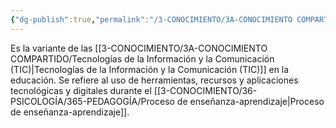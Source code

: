 ```yaml
---
{"dg-publish":true,"permalink":"/3-CONOCIMIENTO/3A-CONOCIMIENTO COMPARTIDO/Tecnologías del Aprendizaje y el Conocimiento (TAC)/"}
---
```


Es la variante de las [[3-CONOCIMIENTO/3A-CONOCIMIENTO COMPARTIDO/Tecnologías de la Información y la Comunicación (TIC)\|Tecnologías de la Información y la Comunicación (TIC)]] en la educación. Se refiere al uso de herramientas, recursos y aplicaciones tecnológicas y digitales durante el [[3-CONOCIMIENTO/36-PSICOLOGÍA/365-PEDAGOGÍA/Proceso de enseñanza-aprendizaje\|Proceso de enseñanza-aprendizaje]].